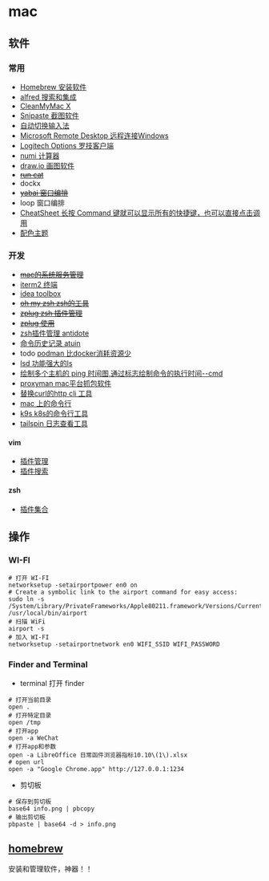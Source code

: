 # mac

## 软件

### 常用

- [Homebrew 安装软件](https://brew.sh)
- [alfred 搜索和集成](https://www.alfredapp.com/)
- [CleanMyMac X](https://cleanmymac.com/)
- [Snipaste 截图软件](https://www.snipaste.com/)
- [自动切换输入法](https://github.com/itsuhane/SwitchKey)
- [Microsoft Remote Desktop 远程连接Windows](https://learn.microsoft.com/en-us/windows-server/remote/remote-desktop-services/clients/remote-desktop-mac) 
- [Logitech Options 罗技客户端](https://www.logitech.com.cn/zh-cn/software/options.html)
- [numi 计算器](https://github.com/nikolaeu/numi/wiki)
- [draw.io 画图软件](https://app.diagrams.net/)
- ~~[run cat](https://apps.apple.com/cn/app/runcat/id1429033973?mt=12)~~
- dockx
- ~~[yabai 窗口编排](https://github.com/koekeishiya/yabai)~~
- loop 窗口编排
- [CheatSheet 长按 Command 键就可以显示所有的快捷键，也可以直接点击调用](https://www.mediaatelier.com/CheatSheet/)
- [配色主题](https://draculatheme.com/)

### 开发

- ~~[mac的系统服务管理](https://www.launchd.info/)~~
- [iterm2 终端](https://iterm2.com/)
- [idea toolbox](https://www.jetbrains.com/toolbox-app/)
- ~~[oh my zsh zsh的工具](https://ohmyz.sh/)~~
- ~~[zplug zsh 插件管理](https://github.com/zplug/zplug)~~
- ~~[zplug 使用](https://www.jkg.tw/p2965/)~~
- [zsh插件管理 antidote](https://github.com/mattmc3/antidote)
- [命令历史记录 atuin](https://github.com/ellie/atuin)
- todo [podman 比docker消耗资源少](https://podman.io/)
- [lsd 功能强大的ls](https://github.com/lsd-rs/lsd)
- [绘制多个主机的 ping 时间图,通过标志绘制命令的执行时间--cmd](https://github.com/orf/gping)
- [proxyman mac平台抓包软件](https://proxyman.io/)
- [替换curl的http cli 工具](https://github.com/httpie/cli)
- [mac 上的命令行](https://git.herrbischoff.com/awesome-macos-command-line/about/)
- [k9s k8s的命令行工具](https://k9scli.io/)
- [tailspin 日志查看工具](https://github.com/bensadeh/tailspin)

#### vim

- [插件管理](https://github.com/VundleVim/Vundle.vim)
- [插件搜索](https://vimawesome.com)

#### zsh

- [插件集合](https://github.com/unixorn/awesome-zsh-plugins)

## 操作

### WI-FI

```shell
# 打开 WI-FI
networksetup -setairportpower en0 on
# Create a symbolic link to the airport command for easy access:
sudo ln -s /System/Library/PrivateFrameworks/Apple80211.framework/Versions/Current/Resources/airport /usr/local/bin/airport
# 扫描 WiFi
airport -s
# 加入 WI-FI
networksetup -setairportnetwork en0 WIFI_SSID WIFI_PASSWORD

```

### Finder and Terminal

- terminal 打开 finder

```shell
# 打开当前目录
open .
# 打开特定目录
open /tmp
# 打开app
open -a WeChat
# 打开app和参数
open -a LibreOffice 日常函件浏览器指标10.10\(1\).xlsx
# open url
open -a "Google Chrome.app" http://127.0.0.1:1234
```

- 剪切板

```shell
# 保存到剪切板
base64 info.png | pbcopy
# 输出剪切板
pbpaste | base64 -d > info.png
```

## [homebrew](https://brew.sh)

安装和管理软件，神器！！
